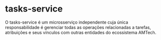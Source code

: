 # tasks-service
O tasks-service é um microsserviço independente cuja única responsabilidade é gerenciar todas as operações relacionadas a tarefas, atribuições e seus vínculos com outras entidades do ecossistema AMTech.
